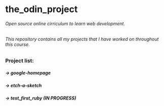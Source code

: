 # the_odin_project

###### Open source online cirriculum to learn web development.
###### This repository contains all my projects that I have worked on throughout this course.

### Project list:
##### -> google-homepage
##### -> etch-a-sketch
##### -> test_first_ruby (IN PROGRESS)
